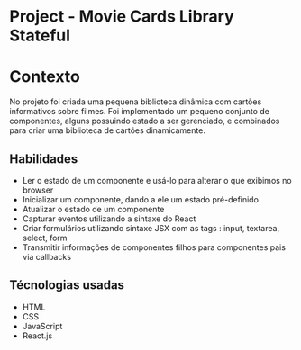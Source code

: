 # Project - Movie Cards Library Stateful

# Contexto
No projeto foi criada uma pequena biblioteca dinâmica com cartões informativos sobre filmes. Foi implementado um pequeno conjunto de componentes, alguns possuindo estado a ser gerenciado, e combinados para criar uma biblioteca de cartões dinamicamente.

## Habilidades

* Ler o estado de um componente e usá-lo para alterar o que exibimos no browser
* Inicializar um componente, dando a ele um estado pré-definido
* Atualizar o estado de um componente
* Capturar eventos utilizando a sintaxe do React
* Criar formulários utilizando sintaxe JSX com as tags : input, textarea, select, form
* Transmitir informações de componentes filhos para componentes pais via callbacks

## Técnologias usadas

* HTML
* CSS
* JavaScript
* React.js
